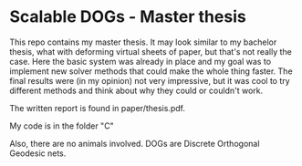# Scalable DOGs - Master thesis

This repo contains my master thesis. It may look similar to my bachelor thesis, what with deforming virtual sheets of paper, but that's not really the case. Here the basic system was already in place and my goal was to implement new solver methods that could make the whole thing faster. The final results were (in my opinion) not very impressive, but it was cool to try different methods and think about why they could or couldn't work.

The written report is found in paper/thesis.pdf.

My code is in the folder "C"

Also, there are no animals involved. DOGs are Discrete Orthogonal Geodesic nets.
